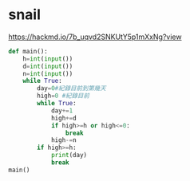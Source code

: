# snail
https://hackmd.io/7b_uqvd2SNKUtY5p1mXxNg?view
```python
def main():
	h=int(input())
    d=int(input())
    n=int(input())
    while True:
        day=0#紀錄目前到第幾天
        high=0 #紀錄目前
        while True:
            day+=1
            high+=d
            if high>=h or high<=0:
                break
            high-=n
        if high>=h:
            print(day)
            break
main()
    
    
    

